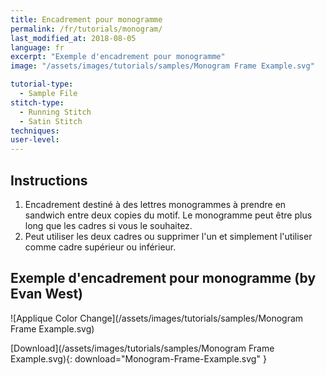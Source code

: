 ```yaml
---
title: Encadrement pour monogramme
permalink: /fr/tutorials/monogram/
last_modified_at: 2018-08-05
language: fr
excerpt: "Exemple d'encadrement pour monogramme"
image: "/assets/images/tutorials/samples/Monogram Frame Example.svg"

tutorial-type:
  - Sample File
stitch-type: 
  - Running Stitch
  - Satin Stitch
techniques:
user-level:
---
```

## Instructions

1.  Encadrement destiné à des lettres monogrammes à prendre en sandwich entre deux copies du motif. Le monogramme peut être plus long que les cadres si vous le souhaitez.
2. Peut utiliser les deux cadres ou supprimer l'un et simplement l'utiliser comme cadre supérieur ou inférieur.

## Exemple d'encadrement pour monogramme (by Evan West)

![Applique Color Change](/assets/images/tutorials/samples/Monogram Frame Example.svg)

[Download](/assets/images/tutorials/samples/Monogram Frame Example.svg){: download="Monogram-Frame-Example.svg" }
